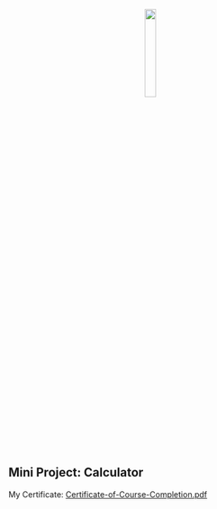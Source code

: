<p align="center"><img src="https://myskill.id/_next/image?url=%2F_next%2Fstatic%2Fmedia%2Fmyskill-logo.0b4d0f9d.png&w=828&q=75" style="width:20%; margin:auto;"  ></p>

## Mini Project: Calculator
My Certificate: [Certificate-of-Course-Completion.pdf](https://github.com/Rafipranata/simple-calculator/files/11928965/Certificate-of-Course-Completion.pdf)


